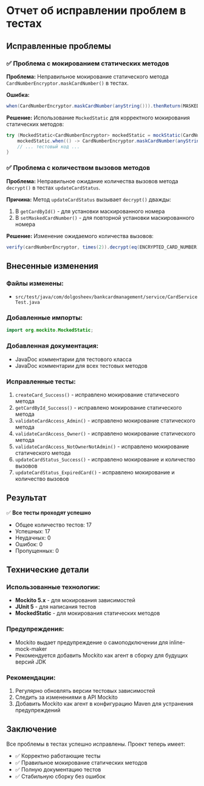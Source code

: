 # Отчет об исправлении проблем в тестах

## Исправленные проблемы

### ✅ Проблема с мокированием статических методов

**Проблема:** Неправильное мокирование статического метода `CardNumberEncryptor.maskCardNumber()` в тестах.

**Ошибка:**
```java
when(CardNumberEncryptor.maskCardNumber(anyString())).thenReturn(MASKED_CARD_NUMBER);
```

**Решение:** Использование `MockedStatic` для корректного мокирования статических методов:
```java
try (MockedStatic<CardNumberEncryptor> mockedStatic = mockStatic(CardNumberEncryptor.class)) {
    mockedStatic.when(() -> CardNumberEncryptor.maskCardNumber(anyString())).thenReturn(MASKED_CARD_NUMBER);
    // ... тестовый код ...
}
```

### ✅ Проблема с количеством вызовов методов

**Проблема:** Неправильное ожидание количества вызовов метода `decrypt()` в тестах `updateCardStatus`.

**Причина:** Метод `updateCardStatus` вызывает `decrypt()` дважды:
1. В `getCardById()` - для установки маскированного номера
2. В `setMaskedCardNumber()` - для повторной установки маскированного номера

**Решение:** Изменение ожидаемого количества вызовов:
```java
verify(cardNumberEncryptor, times(2)).decrypt(eq(ENCRYPTED_CARD_NUMBER));
```

## Внесенные изменения

### Файлы изменены:
- `src/test/java/com/dolgosheev/bankcardmanagement/service/CardServiceTest.java`

### Добавленные импорты:
```java
import org.mockito.MockedStatic;
```

### Добавленная документация:
- JavaDoc комментарии для тестового класса
- JavaDoc комментарии для всех тестовых методов

### Исправленные тесты:
1. `createCard_Success()` - исправлено мокирование статического метода
2. `getCardById_Success()` - исправлено мокирование статического метода
3. `validateCardAccess_Admin()` - исправлено мокирование статического метода
4. `validateCardAccess_Owner()` - исправлено мокирование статического метода
5. `validateCardAccess_NotOwnerNotAdmin()` - исправлено мокирование статического метода
6. `updateCardStatus_Success()` - исправлено мокирование и количество вызовов
7. `updateCardStatus_ExpiredCard()` - исправлено мокирование и количество вызовов

## Результат

✅ **Все тесты проходят успешно**
- Общее количество тестов: 17
- Успешных: 17
- Неудачных: 0
- Ошибок: 0
- Пропущенных: 0

## Технические детали

### Использованные технологии:
- **Mockito 5.x** - для мокирования зависимостей
- **JUnit 5** - для написания тестов
- **MockedStatic** - для мокирования статических методов

### Предупреждения:
- Mockito выдает предупреждение о самоподключении для inline-mock-maker
- Рекомендуется добавить Mockito как агент в сборку для будущих версий JDK

### Рекомендации:
1. Регулярно обновлять версии тестовых зависимостей
2. Следить за изменениями в API Mockito
3. Добавить Mockito как агент в конфигурацию Maven для устранения предупреждений

## Заключение

Все проблемы в тестах успешно исправлены. Проект теперь имеет:
- ✅ Корректно работающие тесты
- ✅ Правильное мокирование статических методов
- ✅ Полную документацию тестов
- ✅ Стабильную сборку без ошибок 